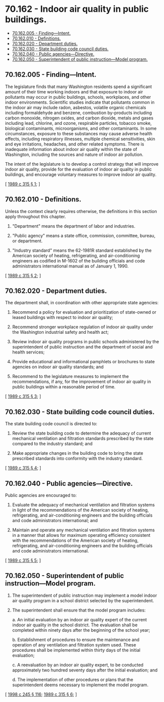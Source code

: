 # 70.162 - Indoor air quality in public buildings.
* [70.162.005 - Finding—Intent.](#70162005---findingintent)
* [70.162.010 - Definitions.](#70162010---definitions)
* [70.162.020 - Department duties.](#70162020---department-duties)
* [70.162.030 - State building code council duties.](#70162030---state-building-code-council-duties)
* [70.162.040 - Public agencies—Directive.](#70162040---public-agenciesdirective)
* [70.162.050 - Superintendent of public instruction—Model program.](#70162050---superintendent-of-public-instructionmodel-program)
## 70.162.005 - Finding—Intent.
The legislature finds that many Washington residents spend a significant amount of their time working indoors and that exposure to indoor air pollutants may occur in public buildings, schools, workplaces, and other indoor environments. Scientific studies indicate that pollutants common in the indoor air may include radon, asbestos, volatile organic chemicals including formaldehyde and benzene, combustion by-products including carbon monoxide, nitrogen oxides, and carbon dioxide, metals and gases including lead, chlorine, and ozone, respirable particles, tobacco smoke, biological contaminants, microorganisms, and other contaminants. In some circumstances, exposure to these substances may cause adverse health effects, including respiratory illnesses, multiple chemical sensitivities, skin and eye irritations, headaches, and other related symptoms. There is inadequate information about indoor air quality within the state of Washington, including the sources and nature of indoor air pollution.

The intent of the legislature is to develop a control strategy that will improve indoor air quality, provide for the evaluation of indoor air quality in public buildings, and encourage voluntary measures to improve indoor air quality.

\[ [1989 c 315 § 1](https://leg.wa.gov/CodeReviser/documents/sessionlaw/1989c315.pdf?cite=1989%20c%20315%20§%201); \]

## 70.162.010 - Definitions.
Unless the context clearly requires otherwise, the definitions in this section apply throughout this chapter.

1. "Department" means the department of labor and industries.

2. "Public agency" means a state office, commission, committee, bureau, or department.

3. "Industry standard" means the 62-1981R standard established by the American society of heating, refrigerating, and air-conditioning engineers as codified in M-1602 of the building officials and code administrators international manual as of January 1, 1990.

\[ [1989 c 315 § 2](https://leg.wa.gov/CodeReviser/documents/sessionlaw/1989c315.pdf?cite=1989%20c%20315%20§%202); \]

## 70.162.020 - Department duties.
The department shall, in coordination with other appropriate state agencies:

1. Recommend a policy for evaluation and prioritization of state-owned or leased buildings with respect to indoor air quality;

2. Recommend stronger workplace regulation of indoor air quality under the Washington industrial safety and health act;

3. Review indoor air quality programs in public schools administered by the superintendent of public instruction and the department of social and health services;

4. Provide educational and informational pamphlets or brochures to state agencies on indoor air quality standards; and

5. Recommend to the legislature measures to implement the recommendations, if any, for the improvement of indoor air quality in public buildings within a reasonable period of time.

\[ [1989 c 315 § 3](https://leg.wa.gov/CodeReviser/documents/sessionlaw/1989c315.pdf?cite=1989%20c%20315%20§%203); \]

## 70.162.030 - State building code council duties.
The state building code council is directed to:

1. Review the state building code to determine the adequacy of current mechanical ventilation and filtration standards prescribed by the state compared to the industry standard; and

2. Make appropriate changes in the building code to bring the state prescribed standards into conformity with the industry standard.

\[ [1989 c 315 § 4](https://leg.wa.gov/CodeReviser/documents/sessionlaw/1989c315.pdf?cite=1989%20c%20315%20§%204); \]

## 70.162.040 - Public agencies—Directive.
Public agencies are encouraged to:

1. Evaluate the adequacy of mechanical ventilation and filtration systems in light of the recommendations of the American society of heating, refrigerating, and air-conditioning engineers and the building officials and code administrators international; and

2. Maintain and operate any mechanical ventilation and filtration systems in a manner that allows for maximum operating efficiency consistent with the recommendations of the American society of heating, refrigerating, and air-conditioning engineers and the building officials and code administrators international.

\[ [1989 c 315 § 5](https://leg.wa.gov/CodeReviser/documents/sessionlaw/1989c315.pdf?cite=1989%20c%20315%20§%205); \]

## 70.162.050 - Superintendent of public instruction—Model program.
1. The superintendent of public instruction may implement a model indoor air quality program in a school district selected by the superintendent.

2. The superintendent shall ensure that the model program includes:

   a. An initial evaluation by an indoor air quality expert of the current indoor air quality in the school district. The evaluation shall be completed within ninety days after the beginning of the school year;

   b. Establishment of procedures to ensure the maintenance and operation of any ventilation and filtration system used. These procedures shall be implemented within thirty days of the initial evaluation;

   c. A reevaluation by an indoor air quality expert, to be conducted approximately two hundred seventy days after the initial evaluation; and

   d. The implementation of other procedures or plans that the superintendent deems necessary to implement the model program.

\[ [1998 c 245 § 116](https://lawfilesext.leg.wa.gov/biennium/1997-98/Pdf/Bills/Session%20Laws/Senate/6219.SL.pdf?cite=1998%20c%20245%20§%20116); [1989 c 315 § 6](https://leg.wa.gov/CodeReviser/documents/sessionlaw/1989c315.pdf?cite=1989%20c%20315%20§%206); \]

